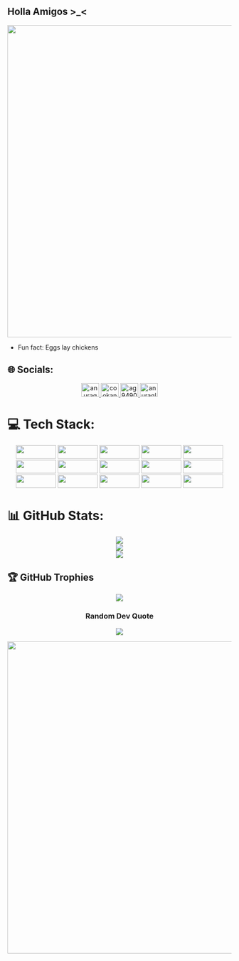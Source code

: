 ## Holla Amigos >_<
<p align="center">
  <img src="https://i.pinimg.com/originals/ab/8e/30/ab8e300aad19162dc27993c22adf267b.gif" width="700">
</p>

- Fun fact: Eggs lay chickens

## 🌐 Socials:
<p align="center">
  <a href="https://linkedin.com/in/anurag-ghosh-9a2479290" target="blank">
    <img src="https://raw.githubusercontent.com/rahuldkjain/github-profile-readme-generator/master/src/images/icons/Social/linked-in-alt.svg" alt="anurag-ghosh-9a2479290" height="30" width="40" />
  </a>
  <a href="https://www.codechef.com/users/cookanurag" target="blank">
    <img src="https://cdn.jsdelivr.net/npm/simple-icons@3.1.0/icons/codechef.svg" alt="cookanurag" height="30" width="40" />
  </a>
  <a href="https://www.hackerrank.com/ag9490" target="blank">
    <img src="https://raw.githubusercontent.com/rahuldkjain/github-profile-readme-generator/master/src/images/icons/Social/hackerrank.svg" alt="ag9490" height="30" width="40" />
  </a>
  <a href="https://www.leetcode.com/anuragleetghosh" target="blank">
    <img src="https://raw.githubusercontent.com/rahuldkjain/github-profile-readme-generator/master/src/images/icons/Social/leet-code.svg" alt="anuragleetghosh" height="30" width="40" />
  </a>
</p>


# 💻 Tech Stack:
<p align="center">
  <img src="https://img.shields.io/badge/c-%2300599C.svg?style=plastic&logo=c&logoColor=white" height="30" width="90">
  <img src="https://img.shields.io/badge/c++-%2300599C.svg?style=plastic&logo=c%2B%2B&logoColor=white" height="30" width="90">
  <img src="https://img.shields.io/badge/java-%23ED8B00.svg?style=plastic&logo=openjdk&logoColor=white" height="30" width="90">
  <img src="https://img.shields.io/badge/python-3670A0?style=plastic&logo=python&logoColor=ffdd54" height="30" width="90">
  <img src="https://img.shields.io/badge/html5-%23E34F26.svg?style=plastic&logo=html5&logoColor=white" height="30" width="90">
  <img src="https://img.shields.io/badge/markdown-%23000000.svg?style=plastic&logo=markdown&logoColor=white" height="30" width="90">
  <img src="https://img.shields.io/badge/-Arduino-00979D?style=plastic&logo=Arduino&logoColor=white" height="30" width="90">
  <img src="https://img.shields.io/badge/Twilio-F22F46?style=plastic&logo=Twilio&logoColor=white" height="30" width="90">
  <img src="https://img.shields.io/badge/Adobe%20Lightroom-31A8FF.svg?style=plastic&logo=Adobe%20Lightroom&logoColor=white" height="30" width="90">
  <img src="https://img.shields.io/badge/Canva-%2300C4CC.svg?style=plastic&logo=Canva&logoColor=white" height="30" width="90">
  <img src="https://img.shields.io/badge/github-%23121011.svg?style=plastic&logo=github&logoColor=white" height="30" width="90">
  <img src="https://img.shields.io/badge/blender-%23F5792A.svg?style=plastic&logo=blender&logoColor=white" height="30" width="90">
  <img src="https://img.shields.io/badge/MongoDB-%234ea94b.svg?style=plastic&logo=mongodb&logoColor=white" height="30" width="90">
  <img src="https://img.shields.io/badge/mysql-4479A1.svg?style=plastic&logo=mysql&logoColor=white" height="30" width="90">
  <img src="https://img.shields.io/badge/javascript-%23323330.svg?style=plastic&logo=javascript&logoColor=%23F7DF1E" height="30" width="90">
</p>

# 📊 GitHub Stats:

<p align="center">
  <img src="https://github-readme-stats.vercel.app/api?username=Anurag-Ghosh555&theme=shadow_green&hide_border=false&include_all_commits=true&count_private=false"><br/>
  <img src="https://github-readme-streak-stats.herokuapp.com/?user=Anurag-Ghosh555&theme=shadow_green&hide_border=false"><br/>
  <img src="https://github-readme-stats.vercel.app/api/top-langs/?username=Anurag-Ghosh555&theme=shadow_green&hide_border=false&include_all_commits=true&count_private=false&layout=compact">
</p>

## 🏆 GitHub Trophies
<p align="center">
  <img src="https://github-profile-trophy.vercel.app/?username=Anurag-Ghosh555&theme=onedark&no-frame=true&no-bg=false&margin-w=4">
</p>

<h3 align="center">Random Dev Quote</h3>

<p align="center">
  <img src="https://quotes-github-readme.vercel.app/api?type=vetical&theme=tokyonight">
</p>


<p align="center">
  <img src="https://gifdb.com/images/high/boom-tony-stark-explosion-37smtvye2u2d8uf9.gif" width="700">
</p>
